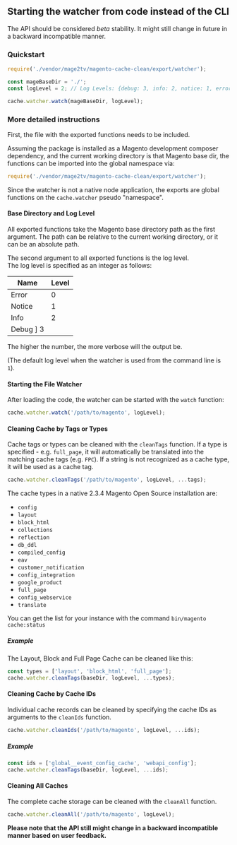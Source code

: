## Starting the watcher from code instead of the CLI

The API should be considered *beta* stability. It might still change in future in a backward incompatible manner.


### Quickstart

```js
require('./vendor/mage2tv/magento-cache-clean/export/watcher');

const mageBaseDir = './';
const logLevel = 2; // Log Levels: {debug: 3, info: 2, notice: 1, error: 0}

cache.watcher.watch(mageBaseDir, logLevel);
```


### More detailed instructions

First, the file with the exported functions needs to be included.

Assuming the package is installed as a Magento development composer dependency, and the current working directory is that Magento base dir, the functions can be imported into the global namespace via:

```js
require('./vendor/mage2tv/magento-cache-clean/export/watcher');
```

Since the watcher is not a native node application, the exports are global functions on the `cache.watcher` pseudo "namespace".


#### Base Directory and Log Level

All exported functions take the Magento base directory path as the first argument.
The path can be relative to the current working directory, or it can be an absolute path.

The second argument to all exported functions is the log level.  
The log level is specified as an integer as follows:

| Name | Level |
| -----|-------|
| Error | 0 |
| Notice | 1 |
| Info | 2 |
| Debug ] 3 |

The higher the number, the more verbose will the output be.

(The default log level when the watcher is used from the command line is `1`).


#### Starting the File Watcher


After loading the code, the watcher can be started with the `watch` function:

```js
cache.watcher.watch('/path/to/magento', logLevel);
```


#### Cleaning Cache by Tags or Types

Cache tags or types can be cleaned with the `cleanTags` function.
If a type is specified - e.g. `full_page`, it will automatically be translated into the matching cache tags (e.g. `FPC`).
If a string is not recognized as a cache type, it will be used as a cache tag.


```js
cache.watcher.cleanTags('/path/to/magento', logLevel, ...tags);
```

The cache types in a native 2.3.4 Magento Open Source installation are:

* `config`
* `layout`
* `block_html`
* `collections`
* `reflection`
* `db_ddl`
* `compiled_config`
* `eav`
* `customer_notification`
* `config_integration`
* `google_product`
* `full_page`
* `config_webservice`
* `translate`

You can get the list for your instance with the command `bin/magento cache:status`

##### Example

The Layout, Block and Full Page Cache can be cleaned like this:

```js
const types = ['layout', 'block_html', 'full_page'];
cache.watcher.cleanTags(baseDir, logLevel, ...types);
```


#### Cleaning Cache by Cache IDs

Individual cache records can be cleaned by specifying the cache IDs as arguments to the `cleanIds` function. 

```js
cache.watcher.cleanIds('/path/to/magento', logLevel, ...ids);
```

##### Example

```js
const ids = ['global__event_config_cache', 'webapi_config'];
cache.watcher.cleanTags(baseDir, logLevel, ...ids);
```


#### Cleaning All Caches

The complete cache storage can be cleaned with the `cleanAll` function.

```js
cache.watcher.cleanAll('/path/to/magento', logLevel);
```


**Please note that the API still might change in a backward incompatible manner based on user feedback.**
